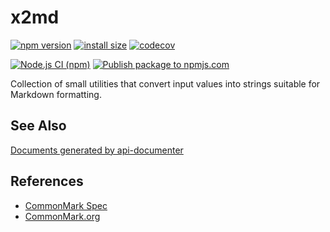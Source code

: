 # x2md

[![npm version](https://badge.fury.io/js/@msn088%2Fx2md.svg?icon=si%3Anpm)](https://badge.fury.io/js/@msn088%2Fx2md)
[![install size](https://packagephobia.com/badge?p=@msn088/x2md)](https://packagephobia.com/result?p=@msn088/x2md)
[![codecov](https://codecov.io/gh/F88/x2md/branch/main/graph/badge.svg?token=TNBVNCPR6C)](https://codecov.io/gh/F88/x2md)

[![Node.js CI (npm)](https://github.com/F88/x2md/actions/workflows/nodejs-ci-npm.yml/badge.svg)](https://github.com/F88/x2md/actions/workflows/nodejs-ci-npm.yml)
[![Publish package to npmjs.com](https://github.com/F88/x2md/actions/workflows/npm-publish-to-npmjs.yml/badge.svg?branch=main)](https://github.com/F88/x2md/actions/workflows/npm-publish-to-npmjs.yml)

Collection of small utilities that convert input values into strings suitable for Markdown formatting.

## See Also

[Documents generated by api-documenter](https://github.com/F88/x2md/tree/main/docs/index.md)

## References

- [CommonMark Spec](https://spec.commonmark.org/)
- [CommonMark.org](https://commonmark.org/)
